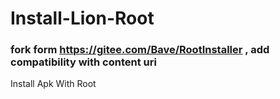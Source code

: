 # Install-Lion-Root

### fork form https://gitee.com/Bave/RootInstaller , add compatibility with content uri

Install Apk With Root
